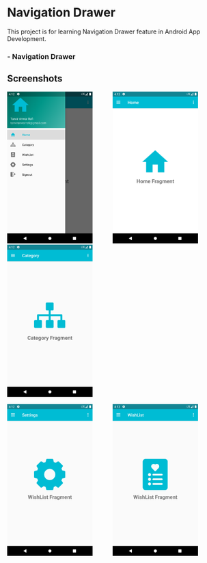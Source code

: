 # Navigation Drawer

This project is for learning Navigation Drawer feature in Android App Development.

### - Navigation Drawer
 
## Screenshots
<img src="screenshots/one.png" width="200"> &nbsp;&nbsp;&nbsp;&nbsp;&nbsp;&nbsp;&nbsp;&nbsp;&nbsp;&nbsp; <img src="screenshots/two.png" width="200"> &nbsp;&nbsp;&nbsp;&nbsp;&nbsp;&nbsp;&nbsp;&nbsp;&nbsp;&nbsp; <img src="screenshots/three.png" width="200">

<img src="screenshots/four.png" width="200"> &nbsp;&nbsp;&nbsp;&nbsp;&nbsp;&nbsp;&nbsp;&nbsp;&nbsp;&nbsp; <img src="screenshots/five.png" width="200">
